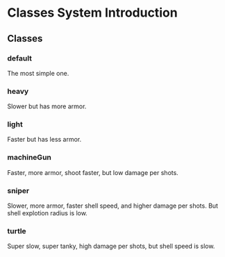 # Classes System Introduction


## Classes

### default
The most simple one.

### heavy
Slower but has more armor.

### light
Faster but has less armor.

### machineGun
Faster, more armor, shoot faster, but low damage per shots.

### sniper
Slower, more armor, faster shell speed, and higher damage per shots. But shell explotion radius is low.

### turtle
Super slow, super tanky, high damage per shots, but shell speed is slow.
